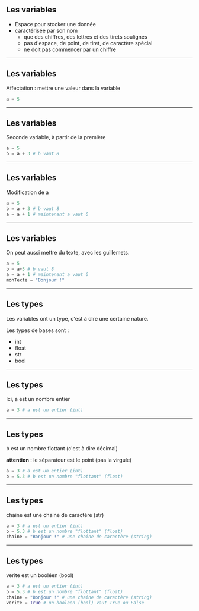 ## Les variables 

 - Espace pour stocker une donnée
 - caractérisée par son nom  <!-- .element: class="fragment" data-fragment-index="1" -->
   - que des chiffres, des lettres et des tirets soulignés <!-- .element: class="fragment" data-fragment-index="2" -->
   - pas d'espace, de point, de tiret, de caractère spécial <!-- .element: class="fragment" data-fragment-index="3" -->
   - ne doit pas commencer par un chiffre <!-- .element: class="fragment" data-fragment-index="4" -->

---
<!-- .slide: data-auto-animate -->
## Les variables

Affectation : mettre une valeur dans la variable

```python
a = 5 
```

---
<!-- .slide: data-auto-animate -->

## Les variables 

Seconde variable, à partir de la première

```python
a = 5 
b = a + 3 # b vaut 8
```

---
<!-- .slide: data-auto-animate -->

## Les variables 

Modification de a 

```python
a = 5 
b = a + 3 # b vaut 8
a = a + 1 # maintenant a vaut 6
```


---
<!-- .slide: data-auto-animate -->
## Les variables 

On peut aussi mettre du texte, avec les guillemets.

```python
a = 5 
b = a+3 # b vaut 8
a = a + 1 # maintenant a vaut 6
monTexte = "Bonjour !"
```

---

## Les types 

Les variables ont un type, c'est à dire une certaine nature. 

Les types de bases sont : <!-- .element: class="fragment" data-fragment-index="0" -->
 - int <!-- .element: class="fragment" data-fragment-index="1" -->
 - float <!-- .element: class="fragment" data-fragment-index="2" -->
 - str <!-- .element: class="fragment" data-fragment-index="3" -->
 - bool <!-- .element: class="fragment" data-fragment-index="4" -->


---

## Les types

Ici, a est un nombre entier

```python
a = 3 # a est un entier (int)
```

<!-- .slide: data-auto-animate -->

---

## Les types 

b est un nombre flottant (c'est à dire décimal)

**attention** : le séparateur est le point (pas la virgule)

```python [2]
a = 3 # a est un entier (int)
b = 5.3 # b est un nombre "flottant" (float)
```

<!-- .slide: data-auto-animate -->

---

## Les types 

chaine est une chaine de caractère (str)

```python [4]
a = 3 # a est un entier (int)
b = 5.3 # b est un nombre "flottant" (float)
chaine = "Bonjour !" # une chaine de caractère (string)
```

<!-- .slide: data-auto-animate -->

---

## Les types 

verite est un booléen (bool)

```python [5]
a = 3 # a est un entier (int)
b = 5.3 # b est un nombre "flottant" (float)
chaine = "Bonjour !" # une chaine de caractère (string)
verite = True # un booleen (bool) vaut True ou False
```

<!-- .slide: data-auto-animate -->
